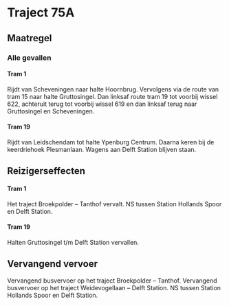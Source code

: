 # Traject 75A
## Maatregel
### Alle gevallen

#### Tram 1
Rijdt van Scheveningen naar halte Hoornbrug. Vervolgens via de route van tram 15 naar halte Gruttosingel. Dan linksaf route tram 19 tot voorbij wissel 622, achteruit terug tot voorbij wissel 619 en dan linksaf terug naar Gruttosingel en Scheveningen.

#### Tram 19
Rijdt van Leidschendam tot halte Ypenburg Centrum. Daarna keren bij de keerdriehoek Plesmanlaan.
Wagens aan Delft Station blijven staan.

## Reizigerseffecten

#### Tram 1
Het traject Broekpolder – Tanthof vervalt.
NS tussen Station Hollands Spoor en Delft Station.

#### Tram 19
Halten Gruttosingel t/m Delft Station vervallen.

## Vervangend vervoer
Vervangend busvervoer op het traject Broekpolder – Tanthof.
Vervangend busvervoer op het traject Weidevogellaan – Delft Station.
NS tussen Station Hollands Spoor en Delft Station.
